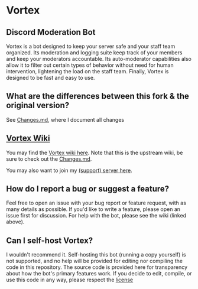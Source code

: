 # Vortex

## Discord Moderation Bot
Vortex is a bot designed to keep your server safe and your staff team organized. Its moderation and logging suite keep track of your members and keep your moderators accountable. Its auto-moderator capabilities also allow it to filter out certain types of behavior without need for human intervention, lightening the load on the staff team. Finally, Vortex is designed to be fast and easy to use.

## What are the differences between this fork & the original version?
See [Changes.md](https://github.com/MichailiK/Vortex/blob/master/Changes.md), 
where I document all changes

## [Vortex Wiki](https://github.com/jagrosh/Vortex/wiki)
You may find the [Vortex wiki here](https://github.com/jagrosh/Vortex/wiki). Note that this is the upstream wiki, be sure to check out the [Changes.md](https://github.com/MichailiK/Vortex/blob/master/Changes.md).

You may also want to join my [(support) server here](https://discord.gg/3aXRRSTddc).


## How do I report a bug or suggest a feature?
Feel free to open an issue with your bug report or feature request, with as many details as possible. If you'd like to write a feature, please open an issue first for discussion. For help with the bot, please see the wiki (linked above).


## Can I self-host Vortex?
I wouldn't recommend it. Self-hosting this bot (running a copy yourself) is not supported, and no help will be provided for editing nor compiling the code in this repository. The source code is provided here for transparency about how the bot's primary features work. If you decide to edit, compile, or use this code in any way, please respect the [license](https://github.com/jagrosh/Vortex/blob/master/LICENSE)
